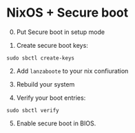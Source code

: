 # NixOS + Secure boot

0. Put Secure boot in setup mode

1. Create secure boot keys:

```
sudo sbctl create-keys
```

2. Add `lanzaboote` to your nix confiuration

3. Rebuild your system

4. Verify your boot entries:

```
sudo sbctl verify
```

5. Enable secure boot in BIOS.
